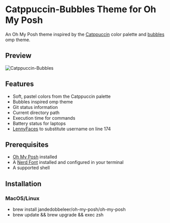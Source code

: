 # Catppuccin-Bubbles Theme for Oh My Posh

An Oh My Posh theme inspired by the [Catppuccin](https://catppuccin.com) color palette and [bubbles](https://github.com/JanDeDobbeleer/oh-my-posh/blob/main/themes/bubblesextra.omp.json) omp theme.

## Preview

![Catppuccin-Bubbles](./cb-omp-theme.png)

## Features

- Soft, pastel colors from the Catppuccin palette
- Bubbles inspired omp theme
- Git status information
- Current directory path
- Execution time for commands
- Battery status for laptops
- [LennyFaces](https://www.lennyfac.es/) to substitute username on line 174

## Prerequisites

- [Oh My Posh](https://ohmyposh.dev/) installed
- A [Nerd Font](https://www.nerdfonts.com/) installed and configured in your terminal
- A supported shell

## Installation

### MacOS/Linux

- brew install jandedobbeleer/oh-my-posh/oh-my-posh
- brew update && brew upgrade && exec zsh
